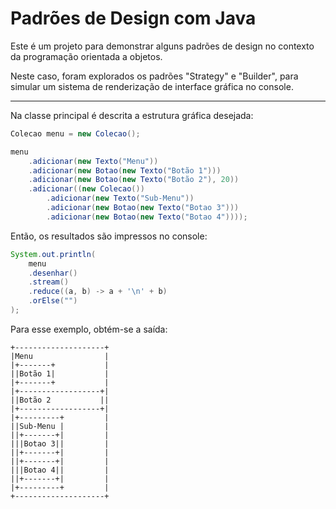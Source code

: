 # Padrões de Design com Java
Este é um projeto para demonstrar alguns padrões de design no contexto da programação orientada a objetos. 

Neste caso, foram explorados os padrões "Strategy" e "Builder", para simular um sistema de renderização de interface gráfica no console.

<hr>

Na classe principal é descrita a estrutura gráfica desejada:
```java
Colecao menu = new Colecao();

menu
    .adicionar(new Texto("Menu"))
    .adicionar(new Botao(new Texto("Botão 1")))
    .adicionar(new Botao(new Texto("Botão 2"), 20))
    .adicionar((new Colecao())
        .adicionar(new Texto("Sub-Menu"))
        .adicionar(new Botao(new Texto("Botao 3")))
        .adicionar(new Botao(new Texto("Botao 4"))));
```

Então, os resultados são impressos no console:
``` java
System.out.println(
    menu
    .desenhar()
    .stream()
    .reduce((a, b) -> a + '\n' + b)
    .orElse("")
);
```
Para esse exemplo, obtém-se a saída:
```
+--------------------+
|Menu                |
|+-------+           |
||Botão 1|           |
|+-------+           |
|+------------------+|
||Botão 2           ||
|+------------------+|
|+---------+         |
||Sub-Menu |         |
||+-------+|         |
|||Botao 3||         |
||+-------+|         |
||+-------+|         |
|||Botao 4||         |
||+-------+|         |
|+---------+         |
+--------------------+
```
